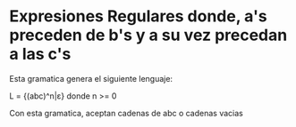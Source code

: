 # Expresiones Regulares donde, a's preceden de b's y a su vez precedan a las c's

Esta gramatica genera el siguiente lenguaje:

L = {(abc)^n|ε} donde n >= 0 

Con esta gramatica, aceptan cadenas de abc o cadenas vacias
